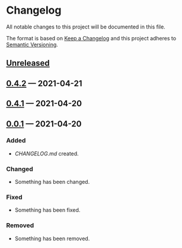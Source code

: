# Changelog

All notable changes to this project will be documented in this file.

The format is based on [Keep a Changelog](http://keepachangelog.com)
and this project adheres to [Semantic Versioning](http://semver.org/spec/v2.0.0.html).


## [Unreleased]

## [0.4.2] — 2021-04-21

## [0.4.1] — 2021-04-20

## [0.0.1] — 2021-04-20
### Added
- _CHANGELOG.md_ created.
### Changed
- Something has been changed.
### Fixed
- Something has been fixed.
### Removed
- Something has been removed.


[0.0.1]: https://github.com/rinconj/clj-clapps/compare/0.0.0...0.0.1
[0.4.1]: https://github.com/rinconj/clj-clapps/compare/0.0.1...0.4.1
[0.4.2]: https://github.com/rinconj/clj-clapps/compare/0.4.1...0.4.2
[Unreleased]: https://github.com/rinconj/clj-clapps/compare/0.4.2...HEAD
